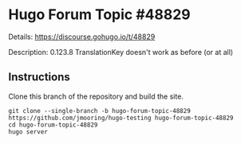 # Hugo Forum Topic #48829

Details: <https://discourse.gohugo.io/t/48829>

Description: 0.123.8 TranslationKey doesn't work as before (or at all)

## Instructions

Clone this branch of the repository and build the site.

```text
git clone --single-branch -b hugo-forum-topic-48829 https://github.com/jmooring/hugo-testing hugo-forum-topic-48829
cd hugo-forum-topic-48829
hugo server
```
